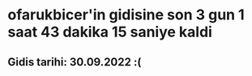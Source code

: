 # ofarukbicer'in gidisine son 3 gun 1 saat 43 dakika 15 saniye kaldi

## Gidis tarihi: 30.09.2022 :(
